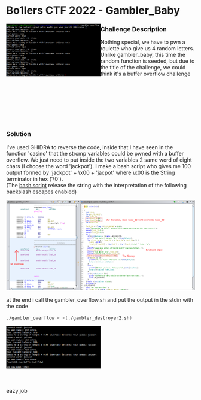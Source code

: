 # Bo1lers CTF 2022 - Gambler_Baby


<img src="https://github.com/FrancescoPaterna/writeups/blob/a59a729114cd43306fca8e131cde191ebe7ef42c/pwn/Bo1lers_Ctf_2022%20-%20Gambler_Overflow/Screenshots/gambler_overflow.png" align="left" width="50%" />

### Challenge Description
Nothing special, 
we have to pwn a roulette who give us 4 random letters.<br>
Unlike gambler_baby, this time the random function is seeded, but due to the title of the challenge, we could think it's a buffer 
overflow challenge
<br><br><br><br><br><br><br><br>




### Solution

I've used GHIDRA to reverse the code, inside that I have seen in the function 'casino' that the strcmp variables
could be pwned with a buffer overflow. We just need to put inside the two variables 2 same word of eight chars
(I choose the word 'jackpot'). 
I make a bash script who gives me 100 output formed by 'jackpot' + \x00 + 'jacpot' 
where \x00 is the String terminator in hex ('\0'). <br>
(The [bash script](https://github.com/FrancescoPaterna/writeups/blob/main/pwn/Bo1lers_Ctf_2022%20-%20Gambler_Overflow/gambler_destroyer2.sh) release the string with the interpretation of the following backslash escapes enabled)

<img src="https://github.com/FrancescoPaterna/writeups/blob/a59a729114cd43306fca8e131cde191ebe7ef42c/pwn/Bo1lers_Ctf_2022%20-%20Gambler_Overflow/Screenshots/ghidra.png"/>



at the end i call the gambler_overflow.sh and put the output in the stdin with the code

```bash
./gambler_overflow < <(./gambler_destroyer2.sh)
```

<img src="https://github.com/FrancescoPaterna/writeups/blob/a59a729114cd43306fca8e131cde191ebe7ef42c/pwn/Bo1lers_Ctf_2022%20-%20Gambler_Overflow/Screenshots/gambler_overflow_pwned.png" width="50%" />

<br><br>
eazy job

